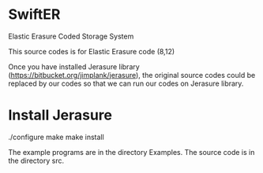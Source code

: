 # SwiftER
Elastic Erasure Coded Storage System

This source codes is for Elastic Erasure code (8,12)  

Once you have installed Jerasure library (https://bitbucket.org/jimplank/jerasure), the original source codes could be replaced by our codes so that we can run our codes on Jerasure library.

Install Jerasure
=====================
./configure
make
make install

The example programs are in the directory Examples. The source code is in the directory src.
